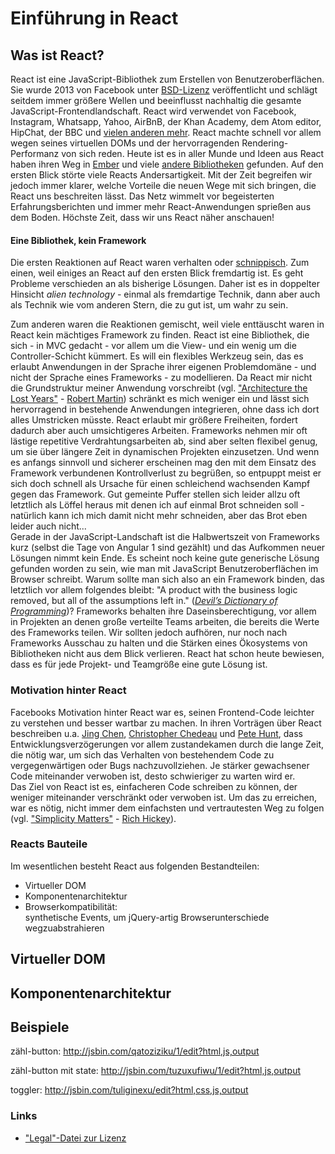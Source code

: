 Einführung in React
===================

## Was ist React?
React ist eine JavaScript-Bibliothek zum Erstellen von Benutzeroberflächen. Sie wurde 2013 von Facebook unter [BSD-Lizenz](https://de.wikipedia.org/wiki/BSD-Lizenz) veröffentlicht und schlägt seitdem immer größere Wellen und beeinflusst nachhaltig die gesamte JavaScript-Frontendlandschaft.
React wird verwendet von Facebook, Instagram, Whatsapp, Yahoo, AirBnB, der Khan Academy, dem Atom editor, HipChat, der BBC und [vielen anderen mehr](https://github.com/facebook/react/wiki/Sites-Using-React).
React machte schnell vor allem wegen seines virtuellen DOMs und der hervorragenden Rendering-Performanz von sich reden. Heute ist es in aller Munde und Ideen aus React haben ihren Weg in [Ember](https://www.isemberfastyet.com) und viele [andere Bibliotheken](https://github.com/staltz/cycle) gefunden.
Auf den ersten Blick störte viele Reacts Andersartigkeit. Mit der Zeit begreifen wir jedoch immer klarer, welche Vorteile die neuen Wege mit sich bringen, die React uns beschreiten lässt. Das Netz wimmelt vor begeisterten Erfahrungsberichten und immer mehr React-Anwendungen sprießen aus dem Boden.
Höchste Zeit, dass wir uns React näher anschauen!

#### Eine Bibliothek, kein Framework
Die ersten Reaktionen auf React waren verhalten oder [schnippisch](https://twitter.com/cowboy/status/339858717451362304). Zum einen, weil einiges an React auf den ersten Blick fremdartig ist. Es geht Probleme verschieden an als bisherige Lösungen. Daher ist es in doppelter Hinsicht _alien technology_ - einmal als fremdartige Technik, dann aber auch als Technik wie vom anderen Stern, die zu gut ist, um wahr zu sein.

Zum anderen waren die Reaktionen gemischt, weil viele enttäuscht waren in React kein mächtiges Framework zu finden. React ist eine Bibliothek, die sich - in MVC gedacht - vor allem um die View- und ein wenig um die Controller-Schicht kümmert. Es will ein flexibles Werkzeug sein, das es erlaubt Anwendungen in der Sprache ihrer eigenen Problemdomäne - und nicht der Sprache eines Frameworks - zu modellieren.
Da React mir nicht die Grundstruktur meiner Anwendung vorschreibt (vgl. ["Architecture the Lost Years"](https://www.youtube.com/watch?v=WpkDN78P884) - [Robert Martin](https://twitter.com/unclebobmartin)) schränkt es mich weniger ein und lässt sich hervorragend in bestehende Anwendungen integrieren, ohne dass ich dort alles Umstricken müsste. React erlaubt mir größere Freiheiten, fordert dadurch aber auch umsichtigeres Arbeiten.
Frameworks nehmen mir oft lästige repetitive Verdrahtungsarbeiten ab, sind aber selten flexibel genug, um sie über längere Zeit in dynamischen Projekten einzusetzen. Und wenn es anfangs sinnvoll und sicherer erscheinen mag den mit dem Einsatz des Framework verbundenen Kontrollverlust zu begrüßen, so entpuppt meist er sich doch schnell als Ursache für einen schleichend wachsenden Kampf gegen das Framework. Gut gemeinte Puffer stellen sich leider allzu oft letztlich als Löffel heraus mit denen ich auf einmal Brot schneiden soll - natürlich kann ich mich damit nicht mehr schneiden, aber das Brot eben leider auch nicht...  
Gerade in der JavaScript-Landschaft ist die Halbwertszeit von Frameworks kurz (selbst die Tage von Angular 1 sind gezählt) und das Aufkommen neuer Lösungen nimmt kein Ende. Es scheint noch keine gute generische Lösung gefunden worden zu sein, wie man mit JavaScript Benutzeroberflächen im Browser schreibt. Warum sollte man sich also an ein Framework binden, das letztlich vor allem folgendes bleibt: "A product with the business logic removed, but all of the assumptions left in." ([_Devil’s Dictionary of Programming_](http://programmingisterrible.com/post/65781074112/devils-dictionary-of-programming))?
Frameworks behalten ihre Daseinsberechtigung, vor allem in Projekten an denen große verteilte Teams arbeiten, die bereits die Werte des Frameworks teilen. Wir sollten jedoch aufhören, nur noch nach Frameworks Ausschau zu halten und die Stärken eines Ökosystems von Bibliotheken nicht aus dem Blick verlieren. React hat schon heute bewiesen, dass es für jede Projekt- und Teamgröße eine gute Lösung ist.

### Motivation hinter React
Facebooks Motivation hinter React war es, seinen Frontend-Code leichter zu verstehen und besser wartbar zu machen. In ihren Vorträgen über React beschreiben u.a. [Jing Chen](https://twitter.com/jingc?lang=en), [Christopher Chedeau](https://twitter.com/vjeux) und [Pete Hunt](https://twitter.com/floydophone), dass Entwicklungsverzögerungen vor allem zustandekamen durch die lange Zeit, die nötig war, um sich das Verhalten von bestehendem Code zu vergegenwärtigen oder Bugs nachzuvollziehen. Je stärker gewachsener Code miteinander verwoben ist, desto schwieriger zu warten wird er.  
Das Ziel von React ist es, einfacheren Code schreiben zu können, der weniger miteinander verschränkt oder verwoben ist. Um das zu erreichen, war es nötig, nicht immer dem einfachsten und vertrautesten Weg zu folgen (vgl. ["Simplicity Matters"](https://www.youtube.com/watch?v=rI8tNMsozo0) - [Rich Hickey](https://twitter.com/richhickey)).

### Reacts Bauteile
Im wesentlichen besteht React aus folgenden Bestandteilen:

+ Virtueller DOM
+ Komponentenarchitektur
+ Browserkompatibilität:  
synthetische Events, um jQuery-artig Browserunterschiede wegzuabstrahieren

## Virtueller DOM

## Komponentenarchitektur

## Beispiele

zähl-button:
http://jsbin.com/qatoziziku/1/edit?html,js,output

zähl-button mit state:
http://jsbin.com/tuzuxufiwu/1/edit?html,js,output

toggler:
http://jsbin.com/tuliginexu/edit?html,css,js,output

### Links
+ ["Legal"-Datei zur Lizenz](https://code.facebook.com/posts/1639473982937255/updating-our-open-source-patent-grant)
